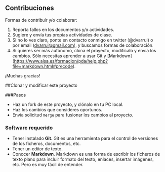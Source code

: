 
## Contribuciones

Formas de contribuir y/o colaborar:

1. Reporta fallos en los documentos y/o actividades.
1. Sugiere y envía tus propias actividades de clase.
1. Si no lo ves claro, ponte en contacto conmigo en twitter (@dvarrui) o por
email (dvarrui@gmail.com), y buscamos formas de colaboración.
1. Si quieres ser más autónomo, clona el proyecto, modifícalo y envía los cambios.
Sólo necesitas aprender a usar Git y [Markdown]
(https://www.alsa.es/formacion/pda/help.php?file=markdown.html#precode).

¡Muchas gracias!

##Clonar y modificar este proyecto

###Pasos
* Haz un fork de este proyecto, y clónalo en tu PC local.
* Haz los cambios que consideres oportunos.
* Envía solicitud `merge` para fusionar los cambios al proyecto.

### Software requerido
* Tener instalado **Git**. Git es una herramienta para el control de versiones de los ficheros,
documentos, etc.
* Tener un editor de texto.
* Conocer **Markdown**. Markdown es una forma de escribir los ficheros de texto plano para incluir
formato del texto, enlaces, insertar imágenes, etc. Pero es muy fácil de entender.
